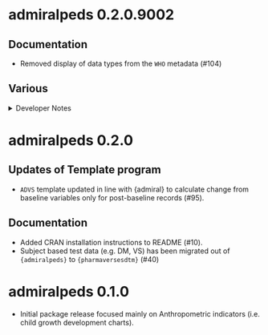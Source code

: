# admiralpeds 0.2.0.9002

## Documentation

- Removed display of data types from the `WHO` metadata (#104)

## Various

<details>

<summary>Developer Notes</summary>

* Updated the company name as `Cytel Inc.` in `LICENSE.md` (#109)
* Added copyright holder logos (#106)
* Updated the default math-rendering to `mathjax` (#104)

</details>

# admiralpeds 0.2.0

## Updates of Template program

- `ADVS` template updated in line with {admiral} to calculate change from baseline variables only for post-baseline records (#95).

## Documentation

- Added CRAN installation instructions to README (#10).
- Subject based test data (e.g. DM, VS) has been migrated out of `{admiralpeds}` to `{pharmaversesdtm}` (#40)

# admiralpeds 0.1.0

- Initial package release focused mainly on Anthropometric indicators (i.e. child growth development charts).
